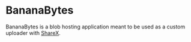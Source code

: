 # BananaBytes

BananaBytes is a blob hosting application meant to be used as a custom uploader with [ShareX](https://getsharex.com/).

